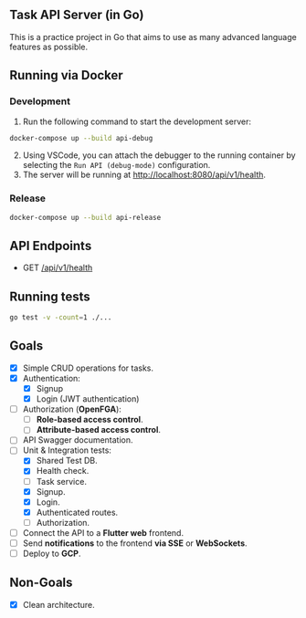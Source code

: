 ## Task API Server (in Go)
This is a practice project in Go that aims to use as many advanced language features as possible.

## Running via Docker
### Development
1. Run the following command to start the development server:
```bash
docker-compose up --build api-debug
```
2. Using VSCode, you can attach the debugger to the running container by selecting the `Run API (debug-mode)` configuration.
3. The server will be running at [http://localhost:8080/api/v1/health](http://localhost:8080/api/v1/health).

### Release
```bash
docker-compose up --build api-release
```

## API Endpoints
- GET [/api/v1/health](http://localhost:8080/api/v1/health)

## Running tests
```bash
go test -v -count=1 ./...
```

## Goals
- [x] Simple CRUD operations for tasks.
- [x] Authentication:
  - [x] Signup
  - [x] Login (JWT authentication)
- [ ] Authorization (**OpenFGA**):
  - [ ] **Role-based access control**.
  - [ ] **Attribute-based access control**.
- [ ] API Swagger documentation.
- [ ] Unit & Integration tests:
  - [x] Shared Test DB.
  - [x] Health check.
  - [ ] Task service.
  - [x] Signup.
  - [x] Login.
  - [x] Authenticated routes.
  - [ ] Authorization.
- [ ] Connect the API to a **Flutter web** frontend.
- [ ] Send **notifications** to the frontend **via SSE** or **WebSockets**.
- [ ] Deploy to **GCP**.

## Non-Goals
- [x] Clean architecture.